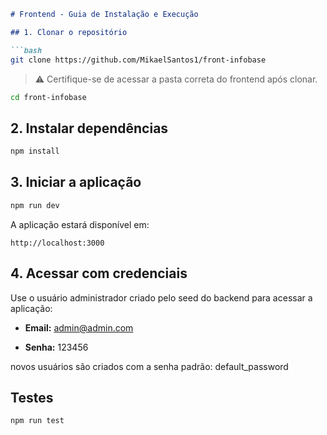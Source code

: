 


```markdown
# Frontend - Guia de Instalação e Execução

## 1. Clonar o repositório

```bash
git clone https://github.com/MikaelSantos1/front-infobase

```

> ⚠️ Certifique-se de acessar a pasta correta do frontend após clonar.

```bash
cd front-infobase

```

## 2. Instalar dependências

```bash
npm install

```

## 3. Iniciar a aplicação

```bash
npm run dev

```

A aplicação estará disponível em:

```
http://localhost:3000

```

## 4. Acessar com credenciais

Use o usuário administrador criado pelo seed do backend para acessar a aplicação:

-   **Email:** admin@admin.com
    
-   **Senha:** 123456

novos usuários são criados com a senha padrão: default_password


## Testes

```bash
npm run test

```